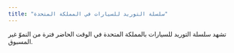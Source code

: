 ```yaml
---
title: "سلسلة التوريد للسيارات في المملكة المتحدة"
---
```


تشهد سلسلة التوريد للسيارات بالمملكة المتحدة في الوقت الحاضر فترة من النموّ غير المسبوق. 
